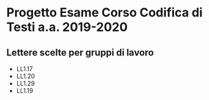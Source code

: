 # Progetto Esame Corso Codifica di Testi a.a. 2019-2020

## Lettere scelte per gruppi di lavoro

* LL1.17
* LL1.20
* LL1.29
* LL1.19
